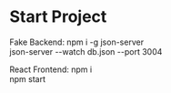 # Start Project

Fake Backend:
npm i -g json-server  
json-server --watch db.json --port 3004  

React Frontend:
npm i  
npm start  
